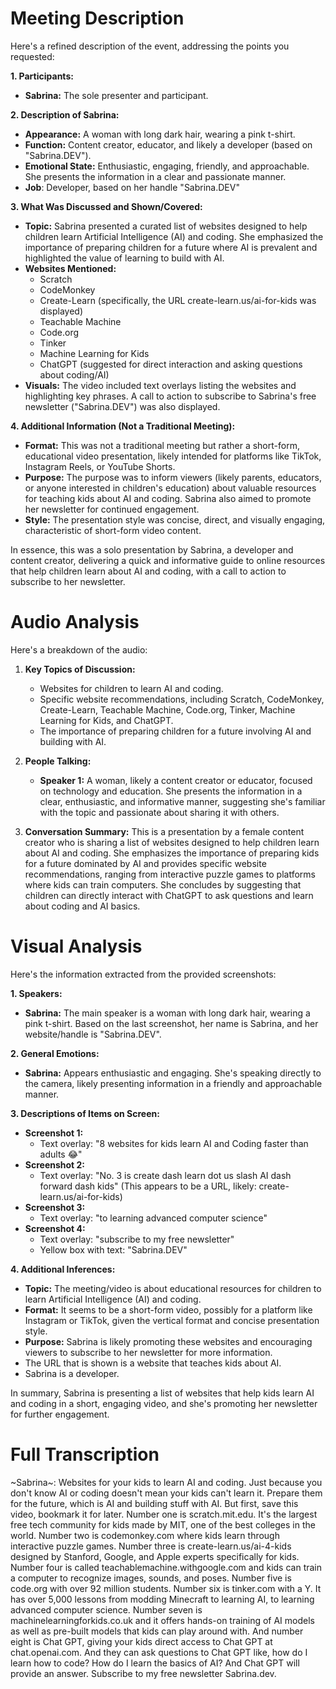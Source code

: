 # Meeting Description

Here's a refined description of the event, addressing the points you requested:

**1. Participants:**

*   **Sabrina:** The sole presenter and participant.

**2. Description of Sabrina:**

*   **Appearance:** A woman with long dark hair, wearing a pink t-shirt.
*   **Function:** Content creator, educator, and likely a developer (based on "Sabrina.DEV").
*   **Emotional State:** Enthusiastic, engaging, friendly, and approachable. She presents the information in a clear and passionate manner.
*    **Job**: Developer, based on her handle "Sabrina.DEV"

**3. What Was Discussed and Shown/Covered:**

*   **Topic:** Sabrina presented a curated list of websites designed to help children learn Artificial Intelligence (AI) and coding. She emphasized the importance of preparing children for a future where AI is prevalent and highlighted the value of learning to build with AI.
*   **Websites Mentioned:**
    *   Scratch
    *   CodeMonkey
    *   Create-Learn (specifically, the URL create-learn.us/ai-for-kids was displayed)
    *   Teachable Machine
    *   Code.org
    *   Tinker
    *   Machine Learning for Kids
    *   ChatGPT (suggested for direct interaction and asking questions about coding/AI)
*   **Visuals:** The video included text overlays listing the websites and highlighting key phrases. A call to action to subscribe to Sabrina's free newsletter ("Sabrina.DEV") was also displayed.

**4. Additional Information (Not a Traditional Meeting):**

*   **Format:** This was not a traditional meeting but rather a short-form, educational video presentation, likely intended for platforms like TikTok, Instagram Reels, or YouTube Shorts.
*   **Purpose:** The purpose was to inform viewers (likely parents, educators, or anyone interested in children's education) about valuable resources for teaching kids about AI and coding. Sabrina also aimed to promote her newsletter for continued engagement.
*   **Style:** The presentation style was concise, direct, and visually engaging, characteristic of short-form video content.

In essence, this was a solo presentation by Sabrina, a developer and content creator, delivering a quick and informative guide to online resources that help children learn about AI and coding, with a call to action to subscribe to her newsletter.



# Audio Analysis

Here's a breakdown of the audio:

1.  **Key Topics of Discussion:**
    *   Websites for children to learn AI and coding.
    *   Specific website recommendations, including Scratch, CodeMonkey, Create-Learn, Teachable Machine, Code.org, Tinker, Machine Learning for Kids, and ChatGPT.
    *   The importance of preparing children for a future involving AI and building with AI.

2.  **People Talking:**
    *   **Speaker 1:** A woman, likely a content creator or educator, focused on technology and education. She presents the information in a clear, enthusiastic, and informative manner, suggesting she's familiar with the topic and passionate about sharing it with others.

3.  **Conversation Summary:**
    This is a presentation by a female content creator who is sharing a list of websites designed to help children learn about AI and coding. She emphasizes the importance of preparing kids for a future dominated by AI and provides specific website recommendations, ranging from interactive puzzle games to platforms where kids can train computers. She concludes by suggesting that children can directly interact with ChatGPT to ask questions and learn about coding and AI basics.



# Visual Analysis

Here's the information extracted from the provided screenshots:

**1. Speakers:**

*   **Sabrina:** The main speaker is a woman with long dark hair, wearing a pink t-shirt. Based on the last screenshot, her name is Sabrina, and her website/handle is "Sabrina.DEV".

**2. General Emotions:**

*   **Sabrina:** Appears enthusiastic and engaging. She's speaking directly to the camera, likely presenting information in a friendly and approachable manner.

**3. Descriptions of Items on Screen:**

*   **Screenshot 1:**
    *   Text overlay: "8 websites for kids learn AI and Coding faster than adults 😂"
*   **Screenshot 2:**
    *   Text overlay: "No. 3 is create dash learn dot us slash AI dash forward dash kids" (This appears to be a URL, likely: create-learn.us/ai-for-kids)
*   **Screenshot 3:**
    *    Text overlay: "to learning advanced computer science"
*   **Screenshot 4:**
    *   Text overlay: "subscribe to my free newsletter"
    *   Yellow box with text: "Sabrina.DEV"

**4. Additional Inferences:**

*   **Topic:** The meeting/video is about educational resources for children to learn Artificial Intelligence (AI) and coding.
*   **Format:** It seems to be a short-form video, possibly for a platform like Instagram or TikTok, given the vertical format and concise presentation style.
*   **Purpose:** Sabrina is likely promoting these websites and encouraging viewers to subscribe to her newsletter for more information.
* The URL that is shown is a website that teaches kids about AI.
* Sabrina is a developer.

In summary, Sabrina is presenting a list of websites that help kids learn AI and coding in a short, engaging video, and she's promoting her newsletter for further engagement.



# Full Transcription

~Sabrina~: Websites for your kids to learn AI and coding. Just because you don't know AI or coding doesn't mean your kids can't learn it. Prepare them for the future, which is AI and building stuff with AI. But first, save this video, bookmark it for later. Number one is scratch.mit.edu. It's the largest free tech community for kids made by MIT, one of the best colleges in the world. Number two is codemonkey.com where kids learn through interactive puzzle games. Number three is create-learn.us/ai-4-kids designed by Stanford, Google, and Apple experts specifically for kids. Number four is called teachablemachine.withgoogle.com and kids can train a computer to recognize images, sounds, and poses. Number five is code.org with over 92 million students. Number six is tinker.com with a Y. It has over 5,000 lessons from modding Minecraft to learning AI, to learning advanced computer science. Number seven is machinelearningforkids.co.uk and it offers hands-on training of AI models as well as pre-built models that kids can play around with. And number eight is Chat GPT, giving your kids direct access to Chat GPT at chat.openai.com. And they can ask questions to Chat GPT like, how do I learn how to code? How do I learn the basics of AI? And Chat GPT will provide an answer. Subscribe to my free newsletter Sabrina.dev.